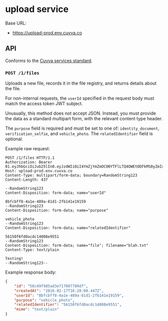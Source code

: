 # upload service

Base URL:

- https://upload-prod.env.cuvva.co

## API

Conforms to the [Cuvva services standard][1].

### `POST /1/files`

Uploads a new file, records it in the file registry, and returns details about
the file.

For non-internal requests, the `userId` specified in the request body must match
the access token JWT subject.

Unusually, this method does not accept JSON. Instead, you must provide the data
as a standard multipart form, with the relevant content type header.

The `purpose` field is required and must be set to one of: `identity_document`,
`verification_selfie`, and `vehicle_photo`. The `relatedIdentifier` field is
optional.

Example raw request:

```http
POST /1/files HTTP/1.1
Authorization: Bearer 01.eyJhbGciOiJub25lIn0.eyJzdWIiOiI4YmZjYmZmOC00YTFlLTQ4OWEtODFkMS0yZmIxNDFlMTkxNTkifQ.
Host: upload-prod.env.cuvva.co
Content-Type: multipart/form-data; boundary=RandomString123
Content-Length: 437

--RandomString123
Content-Disposition: form-data; name="userId"

8bfcbff8-4a1e-489a-81d1-2fb141e19159
--RandomString123
Content-Disposition: form-data; name="purpose"

vehicle_photo
--RandomString123
Content-Disposition: form-data; name="relatedIdentifier"

56150f6fd0acdc14008e9551
--RandomString123
Content-Disposition: form-data; name="file"; filename="blah.txt"
Content-Type: text/plain

Testing!
--RandomString123--
```

Example response body:

```json
{
	"id": "56c49f985ad3e717007789df",
	"createdAt": "2016-02-17T16:28:08.447Z",
	"userId": "8bfcbff8-4a1e-489a-81d1-2fb141e19159",
	"purpose": "vehicle_photo",
	"relatedIdentifier": "56150f6fd0acdc14008e9551",
	"mime": "text/plain"
}
```

[1]: https://github.com/cuvva/standards/blob/master/services.md
